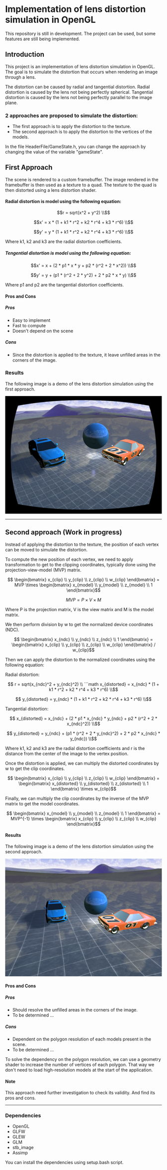 # Implementation of lens distortion simulation in OpenGL

This repository is still in development. The project can be used, but some features are still being implemented.

## Introduction
This project is an implementation of lens distortion simulation in OpenGL.
The goal is to simulate the distortion that occurs when rendering an image through a lens.

The distortion can be caused by radial and tangential distortion.
Radial distortion is caused by the lens not being perfectly spherical.
Tangential distortion is caused by the lens not being perfectly parallel to the image plane.

### 2 approaches are proposed to simulate the distortion:
- The first approach is to apply the distortion to the texture.
- The second approach is to apply the distortion to the vertices of the models.

In the file HeaderFile/GameState.h, you can change the approach by changing the value of the variable "gameState".

## First Approach
The scene is rendered to a custom framebuffer.
The image rendered in the framebuffer is then used as a texture to a quad.
The texture to the quad is then distorted using a lens distortion shader.

#### Radial distortion is model using the following equation:
```math
r = sqrt(x^2 + y^2) \\
```
```math
x' = x * (1 + k1 * r^2 + k2 * r^4 + k3 * r^6) \\
```
```math
y' = y * (1 + k1 * r^2 + k2 * r^4 + k3 * r^6) \\
```

Where k1, k2 and k3 are the radial distortion coefficients.

##### Tengential distortion is model using the following equation:
```math
x' = x + (2 * p1 * x * y + p2 * (r^2 + 2 * x^2)) \\
```
```math
y' = y + (p1 * (r^2 + 2 * y^2) + 2 * p2 * x * y) \\
```
Where p1 and p2 are the tangential distortion coefficients.

#### Pros and Cons
##### Pros
- Easy to implement
- Fast to compute
- Doesn't depend on the scene

##### Cons
- Since the distortion is applied to the texture, it leave unfilled areas in the corners of the image.

### Results
The following image is a demo of the lens distortion simulation using the first approach.

![Demo](Screenshots/demo_radial_distortion.png)

---

## Second approach (Work in progress)
Instead of applying the distortion to the texture, the position of each vertex can be moved to simulate the distortion.

To compute the new position of each vertex, we need to apply transformation to get to the clipping coordinates,
typically done using the projection-view-model (MVP) matrix.

```math
    \begin{bmatrix}
        x_{clip} \\
        y_{clip} \\
        z_{clip} \\
        w_{clip}
    \end{bmatrix}
    = MVP \times
    \begin{bmatrix}
        x_{model} \\
        y_{model} \\
        z_{model} \\
        1
    \end{bmatrix}
```
```math
    MVP = P \times V \times M
```
Where P is the projection matrix, V is the view matrix and M is the model matrix.

We then perform division by w to get the normalized device coordinates (NDC).

```math
    \begin{bmatrix}
        x_{ndc} \\
        y_{ndc} \\
        z_{ndc} \\
        1
    \end{bmatrix}
    = 
    \begin{bmatrix}
        x_{clip} \\
        y_{clip} \\
        z_{clip} \\
        w_{clip}
    \end{bmatrix}
    / w_{clip}
```


Then we can apply the distortion to the normalized coordinates using the following equation:

Radial distortion:
```math
    r = sqrt(x_{ndc}^2 + y_{ndc}^2) \\
```math
    x_{distorted} = x_{ndc} * (1 + k1 * r^2 + k2 * r^4 + k3 * r^6) \\
```
```math
    y_{distorted} = y_{ndc} * (1 + k1 * r^2 + k2 * r^4 + k3 * r^6) \\
```

Tangential distortion:
```math
    x_{distorted} = x_{ndc} + (2 * p1 * x_{ndc} * y_{ndc} + p2 * (r^2 + 2 * x_{ndc}^2)) \\
```
```math
    y_{distorted} = y_{ndc} + (p1 * (r^2 + 2 * y_{ndc}^2) + 2 * p2 * x_{ndc} * y_{ndc}) \\
```


Where k1, k2 and k3 are the radial distortion coefficients and r is the distance from the center of the image to the vertex position.

Once the distortion is applied, we can multiply the distorted coordinates by w to get the clip coordinates.

```math
    \begin{bmatrix}
        x_{clip} \\
        y_{clip} \\
        z_{clip} \\
        w_{clip}
    \end{bmatrix}
    =
    \begin{bmatrix}
        x_{distorted} \\
        y_{distorted} \\
        z_{distorted} \\
        1
    \end{bmatrix}
    \times w_{clip}
```

Finally, we can multiply the clip coordinates by the inverse of the MVP matrix to get the model coordinates.

```math
    \begin{bmatrix}
        x_{model} \\
        y_{model} \\
        z_{model} \\
        1
    \end{bmatrix}
    =
    MVP^{-1} \times
    \begin{bmatrix}
        x_{clip} \\
        y_{clip} \\
        z_{clip} \\
        w_{clip}
    \end{bmatrix}
```
#### Results
The following image is a demo of the lens distortion simulation using the second approach.

![Demo2](Screenshots/demo_radial_distortion_2.png)

#### Pros and Cons
##### Pros
- Should resolve the unfilled areas in the corners of the image.
- To be determined ...

##### Cons
- Dependent on the polygon resolution of each models present in the scene.
- To be determined ...

To solve the dependency on the polygon resolution, we can use a geometry shader to increase the number of vertices of each polygon.
That way we don't need to load high-resolution models at the start of the application.

#### Note
This approach need further investigation to check its validity. And find its pros and cons.

---
### Dependencies
- OpenGL
- GLFW
- GLEW
- GLM
- stb_image
- Assimp

You can install the dependencies using setup.bash script.